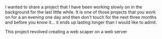 I wanted to share a project that I have been working slowly on in the background for the last little while. It is one of those projects that you work on for a an evening one day and then don't touch for the next three months and before you know it... it ends up lasting longer than I would like to admit.


This project revolved creating a web scaper on a web server 
